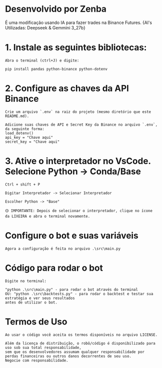 # Desenvolvido por Zenba
É uma modificação usando IA para fazer trades na Binance Futures.
{AI's Utilizadas: Deepseek & Gemmini 3_27b}

# 1. Instale as seguintes bibliotecas:

    Abra o terminal (ctrl+J) e digite:

    pip install pandas python-binance python-dotenv

# 2. Configure as chaves da API Binance

    Crie um arquivo `.env` na raiz do projeto (mesmo diretório que este README.md).

    Adicione suas chaves de API e Secret Key da Binance no arquivo `.env`, da seguinte forma:
    load_dotenv()
    api_key = "Chave aqui"
    secret_key = "Chave aqui"

# 3. Ative o interpretador no VsCode. Selecione Python -> Conda/Base

    Ctrl + shift + P

    Digitar Interpretador -> Selecionar Interpretador

    Escolher Python -> "Base"

    🟡 IMPORTANTE: Depois de selecionar o interpretador, clique no ícone da LIXEIRA e abra o terminal novamente.

#  Configure o bot e suas variáveis

    Agora a configuração é feita no arquivo .\src\main.py

#  Código para rodar o bot

    Digite no terminal:

    "python .\src\main.py" - para rodar o bot através do terminal
    OU: "python .\src\backtests.py" - para rodar o backtest e testar sua estratégia e ver seus resultados
    antes de utilizar o bot.


# Termos de Uso

    Ao usar o código você aceita os termos disponíveis no arquivo LICENSE.

    Além da licença de distribuição, o robô/código é disponibilizado para uso sob sua total responsabilidade, 
    sem que os desenvolvedores assumam qualquer responsabilidade por perdas financeiras ou outros danos decorrentes de seu uso.
    Negocie com responsabilidade.

